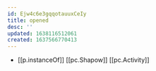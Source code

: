 ```yaml
---
id: Ejw4c6e3gqqotauuxCeIy
title: opened
desc: ''
updated: 1638116512061
created: 1637566770413
---
```




- [[p.instanceOf]] [[pc.Shapow]] [[pc.Activity]]

